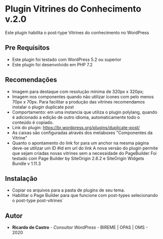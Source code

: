# Plugin Vitrines do Conhecimento v.2.0

Este plugin habilita o post-type Vitrines do conhecimento no WordPress

## Pre Requisitos
* Este plugin foi testado com WordPress 5.2 ou superior
* Este plugin foi desenvolvido em PHP 7.2


## Recomendações
* Imagem para destaque com resolução mínima de 320px x 320px;
* Imagem nos componentes quando não utilizar ícones com pelo menos 70px x 70px.
Para facilitar a produção das vitrines recomendamos instalar o plugin duplicate post
* Comportamento:  em uma instancia que utiliza o plugin polylang, quando é adicionado a edição de outro idioma, automaticamente todo o conteúdo é copiado. 
* Link do plugin:  https://br.wordpress.org/plugins/duplicate-post/
* As caixas são configuradas através dos metaboxes "Componentes da Vitrine"
* Quanto o apontamento do link for para um anchor na mesma página deve-se utilizar um ID #id em url do link
A nova versão do plugin permite que sejam criadas novas vitrines sem a necessidade do PageBuilder
Foi testado com Page Builder by SiteOrigin 2.6.2 e SiteOrigin Widgets Bundle v 1.11.3

## Instalação
* Copiar os arquivos para a pasta de plugins de seu tema.
* Habilitar o Page Builder para que funcione com post-types selecionando o post-type post-vitrines`

## Autor

* **Ricardo de Castro** - *Consultor WordPress* - BIREME | OPAS | OMS - 2020